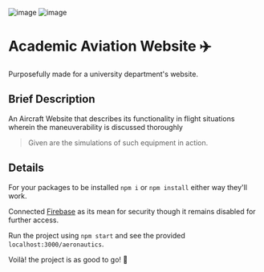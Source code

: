 ![image](https://user-images.githubusercontent.com/102452883/175236588-481c2117-cba0-4ffe-9dfe-aa22f2fee264.png)
![image](https://user-images.githubusercontent.com/102452883/178029178-1a1707bd-31c1-4688-9e98-a521efd20698.png)
# Academic Aviation Website ✈️
Purposefully made for a university department's website.
## Brief Description
An Aircraft Website that describes its functionality in flight situations wherein the maneuverability is discussed thoroughly
> Given are the simulations of such equipment in action.

## Details
For your packages to be installed `npm i` or `npm install` either way they'll work.

Connected [Firebase](https://firebase.google.com/) as its mean for security though it remains disabled for further access.

Run the project using `npm start` and see the provided `localhost:3000/aeronautics`.

Voilà! the project is as good to go! 👏

